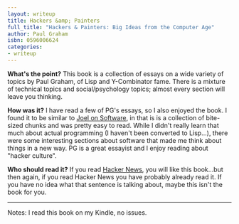 ```yaml
---
layout: writeup
title: Hackers &amp; Painters
full_title: "Hackers & Painters: Big Ideas from the Computer Age"
author: Paul Graham
isbn: 0596006624
categories:
- writeup
---
```


**What's the point?**
This book is a collection of essays on a wide variety of topics by Paul Graham, of Lisp and 
Y-Combinator fame.  There is a mixture of technical topics and social/psychology topics; 
almost every section will leave you thinking.

**How was it?**
I have read a few of PG's essays, so I also enjoyed the book.  I found it to be similar to 
[Joel on Software](http://www.amazon.com/Joel-Software-Occasionally-Developers-Designers/dp/1590593898),
in that is is a collection of bite-sized chunks and was pretty easy to read.  While I didn't
really learn that much about actual programming (I haven't been converted to Lisp...), there
were some interesting sections about software that made me think about things in a new way. 
PG is a great essayist and I enjoy reading about "hacker culture".

**Who should read it?**
If you read [Hacker News](http://news.ycombinator.com), you will like this book...but then
again, if you read Hacker News you have probably already read it.  If you have no idea what
that sentence is talking about, maybe this isn't the book for you.

---
Notes: I read this book on my Kindle, no issues.
